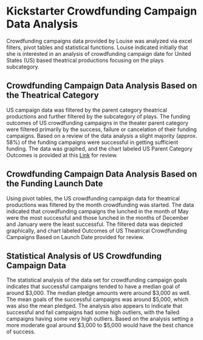 # Kickstarter Crowdfunding Campaign Data Analysis
Crowdfunding campaigns data provided by Louise was analyzed via excel filters, pivot tables and statistical functions. Louise indicated initially that she is interested in an analysis of crowdfunding campaign date for United States (US) based theatrical productions focusing on the plays subcategory. 

## Crowdfunding Campaign Data Analysis Based on the Theatrical Category 

US campaign data was filtered by the parent category theatrical productions and further filtered by the subcategory of plays.  The funding outcomes of US crowdfunding campaigns in the theater parent category were filtered primarily by the success, failure or cancelation of their funding campaigns.  Based on a review of the data analysis a slight majority (approx. 58%) of the funding campaigns were successful in getting sufficient funding.  The data was graphed, and the chart labeled US Parent Category Outcomes is provided at this [Link](Outcomes-start-dates_US-theater_.png) for review. 

## Crowdfunding Campaign Data Analysis Based on the Funding Launch Date

Using pivot tables, the US crowdfunding campaign data for theatrical productions was filtered by the month crowdfunding was started. The data indicated that crowdfunding campaigns the lunched in the month of May were the most successful and those lunched in the months of December and January were the least successful. The filtered data was depicted graphically, and chart labeled Outcomes of US Theatrical Crowdfunding Campaigns Based on Launch Date provided for review.

## Statistical Analysis of US Crowdfunding Campaign Data

The statistical analysis of the data set for crowdfunding campaign goals indicates that successful campaigns tended to have a median goal of around $3,000. The median pledge amounts were around $3,000 as well. The mean goals of the successful campaigns was around $5,000, which was also the mean pledged.  The analysis also appears to indicate that successful and fail campaigns had some high outliers, with the failed campaigns having some very high outliers.  Based on the analysis setting a more moderate goal around $3,000 to $5,000 would have the best chance of success.   
